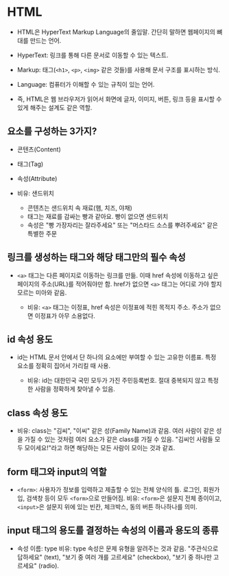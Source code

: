 # HTML

- HTML은 HyperText Markup Language의 줄임말.
  간단히 말하면 웹페이지의 뼈대를 만드는 언어.

- HyperText: 링크를 통해 다른 문서로 이동할 수 있는 텍스트.

- Markup: 태그(`<h1>`, `<p>`, `<img>` 같은 것들)를 사용해 문서 구조를 표시하는 방식.

- Language: 컴퓨터가 이해할 수 있는 규칙이 있는 언어.

- 즉, HTML은 웹 브라우저가 읽어서 화면에 글자, 이미지, 버튼, 링크 등을 표시할 수 있게 해주는 설계도 같은 역할.

## 요소를 구성하는 3가지?

- 콘텐츠(Content)
- 태그(Tag)
- 속성(Attribute)

- 비유: 샌드위치
  - 콘텐츠는 샌드위치 속 재료(햄, 치즈, 야채)
  - 태그는 재료를 감싸는 빵과 같아요. 빵이 없으면 샌드위치
  - 속성은 "빵 가장자리는 잘라주세요" 또는 "머스타드 소스를 뿌려주세요" 같은 특별한 주문

## 링크를 생성하는 태그와 해당 태그만의 필수 속성

- `<a>` 태그는 다른 페이지로 이동하는 링크를 만듦.
  이때 href 속성에 이동하고 싶은 페이지의 주소(URL)를 적어줘야만 함.
  href가 없으면 `<a>` 태그는 어디로 가야 할지 모르는 미아와 같음.

  - 비유: `<a>` 태그는 이정표, href 속성은 이정표에 적힌 목적지 주소. 주소가 없으면 이정표가 아무 소용없다.

## id 속성 용도

- id는 HTML 문서 안에서 단 하나의 요소에만 부여할 수 있는 고유한 이름표. 특정 요소를 정확히 집어서 가리킬 때 사용.

  - 비유: id는 대한민국 국민 모두가 가진 주민등록번호. 절대 중복되지 않고 특정 한 사람을 정확하게 찾아낼 수 있음.

## class 속성 용도

- 비유: class는 "김씨", "이씨" 같은 성(Family Name)과 같음. 여러 사람이 같은 성을 가질 수 있는 것처럼 여러 요소가 같은 class를 가질 수 있음. "김씨인 사람들 모두 모이세요!"라고 하면
  해당하는 모든 사람이 모이는 것과 같죠.

## form 태그와 input의 역할

- `<form>`: 사용자가 정보를 입력하고 제출할 수 있는 전체 양식의 틀. 로그인, 회원가입, 검색창 등이 모두 `<form>`으로 만들어짐.
  비유: `<form>`은 설문지 전체 종이이고, `<input>`은 설문지 위에 있는 빈칸, 체크박스, 동의 버튼 하나하나를 의미.

## input 태그의 용도를 결정하는 속성의 이름과 용도의 종류

- 속성 이름: type
  비유: type 속성은 문제 유형을 알려주는 것과 같음. "주관식으로 답하세요" (text), "보기 중 여러 개를 고르세요" (checkbox), "보기 중 하나만 고르세요" (radio).
